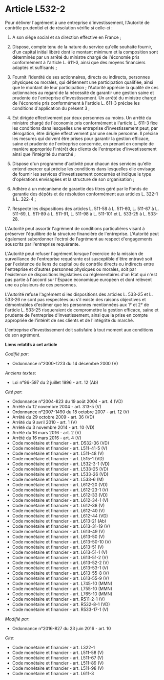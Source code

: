 # Article L532-2

Pour délivrer l'agrément à une entreprise d'investissement, l'Autorité de contrôle prudentiel et de résolution vérifie si
celle-ci : 

1. A son siège social et sa direction effective en France ; 

2. Dispose, compte tenu de la nature du service qu'elle souhaite fournir, d'un capital initial libéré dont le montant minimum
et la composition sont déterminés par un arrêté du ministre chargé de l'économie pris conformément à l'article L. 611-3,
ainsi que des moyens financiers adaptés et suffisants ; 

3. Fournit l'identité de ses actionnaires, directs ou indirects, personnes physiques ou morales, qui détiennent une
participation qualifiée, ainsi que le montant de leur participation ; l'Autorité apprécie la qualité de ces actionnaires au
regard de la nécessité de garantir une gestion saine et prudente de l'entreprise d'investissement. Un arrêté du ministre
chargé de l'économie pris conformément à l'article L. 611-3 précise les conditions d'application du présent 3 ; 

4. Est dirigée effectivement par deux personnes au moins. Un arrêté du ministre chargé de l'économie pris conformément à
l'article L. 611-3 fixe les conditions dans lesquelles une entreprise d'investissement peut, par dérogation, être dirigée
effectivement par une seule personne. Il précise les mesures qui doivent être prises pour garantir la gestion efficace, saine
et prudente de l'entreprise concernée, en prenant en compte de manière appropriée l'intérêt des clients de l'entreprise
d'investissement ainsi que l'intégrité du marché ; 

5. Dispose d'un programme d'activité pour chacun des services qu'elle entend exercer qui précise les conditions dans
lesquelles elle envisage de fournir les services d'investissement concernés et indique le type d'opérations envisagées et la
structure de son organisation ; 

6. Adhère à un mécanisme de garantie des titres géré par le Fonds de garantie des dépôts et de résolution conformément aux
articles L. 322-1 à L. 322-4 ; 

7. Respecte les dispositions des articles L. 511-58 à L. 511-60, L. 511-67 à L. 511-69, L. 511-89 à L. 511-91, L. 511-98 à L.
511-101 et L. 533-25 à L. 533-28. 

L'Autorité peut assortir l'agrément de conditions particulières visant à préserver l'équilibre de la structure financière de
l'entreprise. L'Autorité peut également subordonner l'octroi de l'agrément au respect d'engagements souscrits par
l'entreprise requérante. 

L'Autorité peut refuser l'agrément lorsque l'exercice de la mission de surveillance de l'entreprise requérante est
susceptible d'être entravé soit par l'existence de liens de capital ou de contrôle directs ou indirects entre l'entreprise et
d'autres personnes physiques ou morales, soit par l'existence de dispositions législatives ou réglementaires d'un Etat qui
n'est pas partie à l'accord sur l'Espace économique européen et dont relèvent une ou plusieurs de ces personnes. 

L'Autorité refuse l'agrément si les dispositions des articles L. 533-25 et L. 533-26 ne sont pas respectées ou s'il existe
des raisons objectives et démontrables d'estimer que les personnes mentionnées aux 1° et 2° de l'article L. 533-25
risqueraient de compromettre la gestion efficace, saine et prudente de l'entreprise d'investissement, ainsi que la prise en
compte appropriée de l'intérêt de ses clients et de l'intégrité du marché. 

L'entreprise d'investissement doit satisfaire à tout moment aux conditions de son agrément.

**Liens relatifs à cet article**

_Codifié par_:

  - Ordonnance n°2000-1223 du 14 décembre 2000 (V)

_Anciens textes_:

  - Loi n°96-597 du 2 juillet 1996 - art. 12 (Ab)

_Cité par_:

  - Ordonnance n°2004-823 du 19 août 2004 - art. 4 (VD)
  - Arrêté du 12 novembre 2004 - art. 313-5 (V)
  - Ordonnance n°2007-1490 du 18 octobre 2007 - art. 12 (V)
  - Arrêté du 29 octobre 2009 - art. 36 (VD)
  - Arrêté du 9 avril 2010 - art. 1 (V)
  - Arrêté du 3 novembre 2014 - art. 10 (VD)
  - Arrêté du 16 mars 2016 - art. 2 (V)
  - Arrêté du 16 mars 2016 - art. 4 (V)
  - Code monétaire et financier - art. D532-36 (VD)
  - Code monétaire et financier - art. L511-41-5 (V)
  - Code monétaire et financier - art. L511-48 (V)
  - Code monétaire et financier - art. L515-1 (VD)
  - Code monétaire et financier - art. L532-3-1 (VD)
  - Code monétaire et financier - art. L533-25 (VD)
  - Code monétaire et financier - art. L533-26 (VD)
  - Code monétaire et financier - art. L533-6 (M)
  - Code monétaire et financier - art. L612-20 (VD)
  - Code monétaire et financier - art. L612-23-1 (V)
  - Code monétaire et financier - art. L612-33 (VD)
  - Code monétaire et financier - art. L612-34-1 (V)
  - Code monétaire et financier - art. L612-38 (V)
  - Code monétaire et financier - art. L612-40 (V)
  - Code monétaire et financier - art. L612-44 (VD)
  - Code monétaire et financier - art. L613-21 (Ab)
  - Code monétaire et financier - art. L613-31-19 (V)
  - Code monétaire et financier - art. L613-49 (V)
  - Code monétaire et financier - art. L613-50 (V)
  - Code monétaire et financier - art. L613-50-10 (V)
  - Code monétaire et financier - art. L613-51 (V)
  - Code monétaire et financier - art. L613-51-1 (V)
  - Code monétaire et financier - art. L613-51-2 (V)
  - Code monétaire et financier - art. L613-52-2 (V)
  - Code monétaire et financier - art. L613-53-1 (V)
  - Code monétaire et financier - art. L613-55-8 (V)
  - Code monétaire et financier - art. L613-55-9 (V)
  - Code monétaire et financier - art. L745-10 (MMN)
  - Code monétaire et financier - art. L755-10 (MMN)
  - Code monétaire et financier - art. L765-10 (MMN)
  - Code monétaire et financier - art. R511-2-1 (V)
  - Code monétaire et financier - art. R532-8-1 (VD)
  - Code monétaire et financier - art. R533-17-1 (V)

_Modifié par_:

  - Ordonnance n°2016-827 du 23 juin 2016 - art. 10

_Cite_:

  - Code monétaire et financier - art. L322-1
  - Code monétaire et financier - art. L511-58 (V)
  - Code monétaire et financier - art. L511-67 (V)
  - Code monétaire et financier - art. L511-89 (V)
  - Code monétaire et financier - art. L511-98 (V)
  - Code monétaire et financier - art. L611-3
